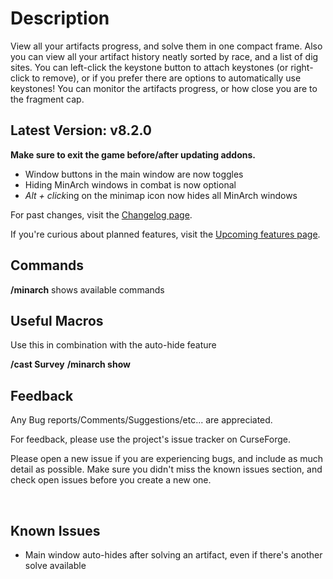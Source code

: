 # Description

View all your artifacts progress, and solve them in one compact frame. Also you can view all your artifact history neatly sorted by race, and a list of dig sites. You can left-click the keystone button to attach keystones (or right-click to remove), or if you prefer there are options to automatically use keystones! You can monitor the artifacts progress, or how close you are to the fragment cap.

## Latest Version: v8.2.0
**Make sure to exit the game before/after updating addons.**

- Window buttons in the main window are now toggles
- Hiding MinArch windows in combat is now optional
- *Alt + click*ing on the minimap icon now hides all MinArch windows

For past changes, visit the [Changelog page](https://wow.curseforge.com/projects/minimal-archaeology/pages/minimal-archaeology/changelog).

If you're curious about planned features, visit the [Upcoming features page](https://wow.curseforge.com/projects/minimal-archaeology/pages/minimal-archaeology/upcoming-features).

## Commands
**/minarch**
shows available commands

## Useful Macros
Use this in combination with the auto-hide feature

**/cast Survey**
**/minarch show**

## Feedback
Any Bug reports/Comments/Suggestions/etc... are appreciated.

For feedback, please use the project's issue tracker on CurseForge.

Please open a new issue if you are experiencing bugs, and include as much detail as possible. Make sure you didn't miss the known issues section, and check open issues before you create a new one.

 
## Known Issues
- Main window auto-hides after solving an artifact, even if there's another solve available
 